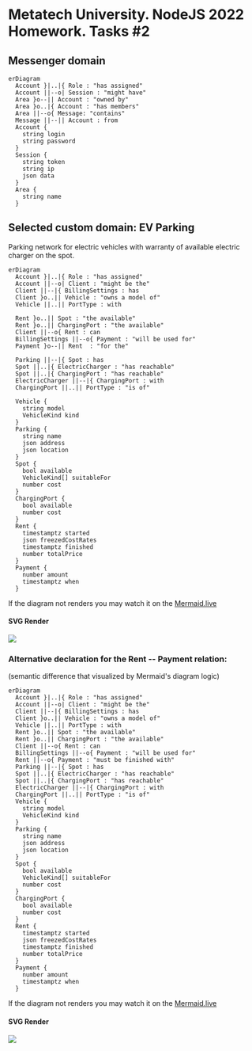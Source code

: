 # Metatech University. NodeJS 2022 Homework. Tasks #2

## Messenger domain
```mermaid
erDiagram
  Account }|..|{ Role : "has assigned"
  Account ||--o| Session : "might have"
  Area }o--|| Account : "owned by"
  Area }o..|{ Account : "has members"
  Area ||--o{ Message: "contains"
  Message ||--|| Account : from
  Account {
    string login
    string password
  }
  Session {
    string token
    string ip
    json data
  }
  Area {
    string name
  }
```

## Selected custom domain: EV Parking
Parking network for electric vehicles with warranty of available electric charger on the spot.

```mermaid
erDiagram
  Account }|..|{ Role : "has assigned"
  Account ||--o| Client : "might be the"
  Client ||--|{ BillingSettings : has
  Client }o..|| Vehicle : "owns a model of"
  Vehicle ||..|| PortType : with

  Rent }o..|| Spot : "the available"
  Rent }o..|| ChargingPort : "the available"
  Client ||--o{ Rent : can
  BillingSettings ||--o{ Payment : "will be used for"
  Payment }o--|| Rent  : "for the"

  Parking ||--|{ Spot : has
  Spot ||..|{ ElectricCharger : "has reachable"
  Spot ||..|{ ChargingPort : "has reachable"
  ElectricCharger ||--|{ ChargingPort : with
  ChargingPort ||..|| PortType : "is of"

  Vehicle {
    string model
    VehicleKind kind
  }
  Parking {
    string name
    json address
    json location
  }
  Spot {
    bool available
    VehicleKind[] suitableFor
    number cost
  }
  ChargingPort {
    bool available
    number cost
  }
  Rent {
    timestamptz started
    json freezedCostRates
    timestamptz finished
    number totalPrice
  }
  Payment {
    number amount
    timestamptz when
  }
```

If the diagram not renders you may watch it on the [Mermaid.live](https://mermaid.live/edit#pako:eNp9VMuS0zAQ_JUpnXf3A3KDABeKqlRCccEcJtYkFuiRkmRS2Tj_zujhoCQLJ5dH3T0z3bbOoneSxEKQ_6Bw79F0FuBd37vRRrhMLy_TGdZOEyygEwMGwBDU3pLsRIucpudnN8FSK-K3hDVqP0TYEsSBCrYeJiiLvldaK7vfUIz8CMxh9QZ2cdx7gm80qL62d0fL_cHwxBrcrqjOgGnK-JXz8evpkAhHFYfOJsy6EdwcXBmQ5wL8jUrjVtcJW9xyQL_nyZLgv_DNRu5c2AvoMfe836-CVngys0VHhiSHxkASds4X0RlxcezTVFQznBGzmQXnf7Hy7Gfdq5qY36YS30dNffSqzxuRvybpCfvh7zIt5WH5N_D3snWOO2oJAW7Lj1l1QoUaaRvqOb0ABO7Dm-bgS6UCPisrgV2QqXppXbllWjRUCj-Ds4BSegqhqWjXY1TOXnWyG1Vk65xuor8f4PsPCKOK6ewTh5iP7Wi27EnvQrxK3ljwH-m3uPkrqJyoDIWI5hBfeT_0kWSzyc4TvZJcMnuNkcIjZ6esCsNMqt2ii6hXHCc1VpYP8XwDRJN--EfV40DFPfEkDHmDSvK1krn53-EARMpZckAp5oTDMbrNyfZiEf1IT2I8SB65XkRisUMduEpSRee_lHsqX1eXPwqEmy8)

#### SVG Render

![](./schemas/ERD-Mermaid-var1.svg)

### Alternative declaration for the Rent -- Payment relation:
(semantic difference that visualized by Mermaid's diagram logic)
```mermaid
erDiagram
  Account }|..|{ Role : "has assigned"
  Account ||--o| Client : "might be the"
  Client ||--|{ BillingSettings : has
  Client }o..|| Vehicle : "owns a model of"
  Vehicle ||..|| PortType : with
  Rent }o..|| Spot : "the available"
  Rent }o..|| ChargingPort : "the available"
  Client ||--o{ Rent : can
  BillingSettings ||--o{ Payment : "will be used for"
  Rent ||--o{ Payment : "must be finished with"
  Parking ||--|{ Spot : has
  Spot ||..|{ ElectricCharger : "has reachable"
  Spot ||..|{ ChargingPort : "has reachable"
  ElectricCharger ||--|{ ChargingPort : with
  ChargingPort ||..|| PortType : "is of"
  Vehicle {
    string model
    VehicleKind kind
  }
  Parking {
    string name
    json address
    json location
  }
  Spot {
    bool available
    VehicleKind[] suitableFor
    number cost
  }
  ChargingPort {
    bool available
    number cost
  }
  Rent {
    timestamptz started
    json freezedCostRates
    timestamptz finished
    number totalPrice
  }
  Payment {
    number amount
    timestamptz when
  }
```

If the diagram not renders you may watch it on the [Mermaid.live](https://mermaid.live/edit#pako:eNp9VMuu0zAQ_RXL696qj4sQ2XELbBBS1SIWUBbTeNoYYruyHUrb9N8Z20lxH9AsqozPOTNzZuITL41AXnC07yRsLaiVZuxtWZpGe3Zuh8P2xBamRlawFa_AMXBObjWKFc-Rbfv0ZFo2qyXSW8Aqua08WyPzFSZsdxigJPoi61rq7RK9pz9HHFLPYGdDuVv2BStZdunNXlN-pqjimplNUu0BbRvxc2P958MuEPbSVwGxyOSWO5PKo6oY_AJZw7ru6stxswrsluoKcv_CZ_2YU2IXrAQdzm6760BzOKjeoD1Bgj-NQ8E2xmZFPECrxkU3N1JLVxEjdhcpc7A_KUlvbNdidLN_WIq2aZ7vayy9lWVsEu1ltBahrP72l1Pu_HiAv5Xt6rmh9lO5Ct8Pb8Wlu5vxKbww5igL9Rv3IEU6wEepBSMvRIiec2-umRoUpsAPZzQDISw6l0VqU4KXRl90ohedyNqYOtuF2wK-fWeukT6cfaCpxmPdqDU5UhrnL5JXBvxH-hE3bknH8VKh86B2_kj9gfUosk42FvGIYkbsBXh095x-o66yeeOhntMwMbMybePpCggqfP_3qvsKk3t8wBVaBVLQLRO58WOiAfAwZUEDCkMOOGi8WR50yQtvGxzwZieo5O5e6oM70Lw48d-8GD-Ph9PXb149X54BP_BidB7wozFEGA9H6TcdTcajyWgyHXAU0hv7KV168e6Lkl8jIWQ4_wGJprTW)

#### SVG Render

![](./schemas/ERD-Mermaid-var2.svg)

